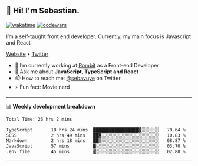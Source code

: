 ## 👋 Hi! I'm Sebastian.

[![wakatime](https://wakatime.com/badge/user/df0036c6-328a-4a39-be9b-e49417ed22a1.svg)](https://wakatime.com/@df0036c6-328a-4a39-be9b-e49417ed22a1)
[![codewars](https://www.codewars.com/users/sebavuye/badges/small)](https://www.codewars.com/users/sebavuye)

I’m a self-taught front end developer. Currently, my main focus is Javascript and React

[Website](https://sebastianvuye.be) • [Twitter](https://twitter.com/sebavuye)

- 🔭 I’m currently working at [Rombit](https://rombit.com/) as a Front-end Developer
- 💬 Ask me about **JavaScript, TypeScript and React**
- 📫 How to reach me: [@sebavuye](https://twitter.com/sebavuye) on Twitter
- ⚡ Fun fact: Movie nerd

-------

📊 **Weekly development breakdown**

<!--START_SECTION:waka-->

```txt
Total Time: 26 hrs 2 mins

TypeScript       18 hrs 24 mins  █████████████████▓░░░░░░░   70.64 %
SCSS             2 hrs 49 mins   ██▓░░░░░░░░░░░░░░░░░░░░░░   10.83 %
Markdown         2 hrs 18 mins   ██▒░░░░░░░░░░░░░░░░░░░░░░   08.87 %
JavaScript       57 mins         █░░░░░░░░░░░░░░░░░░░░░░░░   03.70 %
.env file        45 mins         ▓░░░░░░░░░░░░░░░░░░░░░░░░   02.88 %
```

<!--END_SECTION:waka-->
-------

